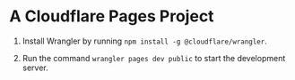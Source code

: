 # A Cloudflare Pages Project

1. Install Wrangler by running `npm install -g @cloudflare/wrangler`.

2. Run the command `wrangler pages dev public` to start the development server.
